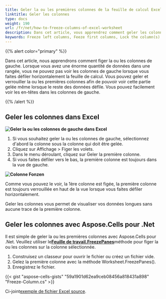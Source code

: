 ```yaml
---
title: Geler la ou les premières colonnes de la feuille de calcul Excel
linktitle: Geler les colonnes
type: docs
weight: 190
url: /fr/net/how-to-freeze-columns-of-excel-worksheet
description: Dans cet article, vous apprendrez comment geler les colonnes de gauche des feuilles de calcul Excel par programme à l'aide de la bibliothèque C# avec .NET API.
keywords: Freeze left columns, Feeze first columns, Lock the column(s)
---
```

{{% alert color="primary" %}}

Dans cet article, nous apprendrons comment figer la ou les colonnes de gauche.
Lorsque vous avez une énorme quantité de données dans une rangée, vous ne pouvez pas voir les colonnes de gauche lorsque vous faites défiler horizontalement la feuille de calcul. Vous pouvez geler et verrouiller la ou les premières colonnes afin de pouvoir voir cette partie gelée même lorsque le reste des données défile. Vous pouvez facilement voir les en-têtes dans les colonnes de gauche.

{{% /alert %}}

##  **Geler les colonnes dans Excel**

**![Geler la ou les colonnes de gauche dans Excel](freeze-columns.png)**


1. Si vous souhaitez geler la ou les colonnes de gauche, sélectionnez d'abord la colonne sous la colonne qui doit être gelée.
2. Cliquez sur Affichage > Figer les volets.
3. Dans le menu déroulant, cliquez sur Geler la première colonne.
4. Si vous faites défiler vers le bas, la première colonne est toujours dans la vue de gauche.

**![Colonne Fonzen](frozen-columns.png)**

Comme vous pouvez le voir, la 1ère colonne est figée, la première colonne est toujours verrouillée en haut de la vue lorsque vous faites défiler horizontalement.

Geler les colonnes vous permet de visualiser vos données longues sans aucune trace de la première colonne.




##  **Geler les colonnes avec Aspose.Cells pour .Net**
Il est simple de geler la ou les premières colonnes avec Aspose.Cells pour .Net.
 Veuillez utiliser le[**Feuille de travail.FreezePanes**](https://reference.aspose.com/cells/net/aspose.cells/worksheet/freezepanes/)méthode pour figer la ou les colonnes sur la colonne sélectionnée.
1. Construisez un classeur pour ouvrir le fichier ou créez un fichier vide.
2. Gelez la première colonne avec la méthode Worksheet.FreezePanes().
3. Enregistrez le fichier.

{{< gist "aspose-cells-gists" "59a1901d62ea9ceb08456a818431a898" "Freeze-Column.cs" >}}

 Ci-joint[exemple de fichier Excel source](Freeze.xlsx).

